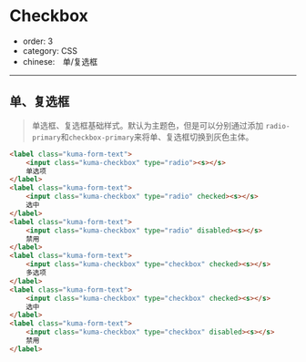 # Checkbox

- order: 3
- category: CSS
- chinese:　单/复选框

---

## 单、复选框

> 单选框、复选框基础样式。默认为主题色，但是可以分别通过添加 `radio-primary`和`checkbox-primary`来将单、复选框切换到灰色主体。

````html
<label class="kuma-form-text">
    <input class="kuma-checkbox" type="radio"><s></s>
    单选项
</label>
<label class="kuma-form-text">
    <input class="kuma-checkbox" type="radio" checked><s></s>
    选中
</label>
<label class="kuma-form-text">
    <input class="kuma-checkbox" type="radio" disabled><s></s>
    禁用
</label>
<label class="kuma-form-text">
    <input class="kuma-checkbox" type="checkbox" checked><s></s>
    多选项
</label>
<label class="kuma-form-text">
    <input class="kuma-checkbox" type="checkbox" checked><s></s>
    选中
</label>
<label class="kuma-form-text">
    <input class="kuma-checkbox" type="checkbox" disabled><s></s>
    禁用
</label>
````
